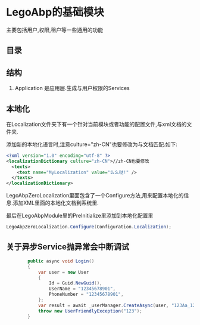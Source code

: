 ﻿# LegoAbp的基础模块

主要包括用户,权限,租户等一些通用的功能

## 目录

## 结构

1. Application 是应用层.生成与用户权限的Services

## 本地化

在Localization文件夹下有一个针对当前模块或者功能的配置文件,与xml文档的文件夹.

添加新的本地化语言时,注意culture="zh-CN"也要修改为与文档匹配.如下:

```xml
<?xml version="1.0" encoding="utf-8" ?>
<localizationDictionary culture="zh-CN">//zh-CN也要修改
  <texts>
    <text name="MyLocalization" value="么么哒!" />
  </texts>
</localizationDictionary>
```

LegoAbpZeroLocalization里面包含了一个Configure方法,用来配置本地化的信息.添加XML里面的本地化文档到系统里.

最后在LegoAbpModule里的PreInitialize里添加到本地化配置里

```c#
LegoAbpZeroLocalization.Configure(Configuration.Localization);
```

## 关于异步Service抛异常会中断调试

```c#
        public async void Login()
        {
            var user = new User
            {
                Id = Guid.NewGuid(),
                UserName = "12345678901",
                PhoneNumber = "12345678901",
            };
            var result = await _userManager.CreateAsync(user, "123Aa_123");
            throw new UserFriendlyException("123");
        }
```
